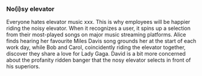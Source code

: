 ### No(i)sy elevator

Everyone hates elevator music xxx. This is why employees will be happier riding the noisy elevator. When it recognizes a user, it spins up a selection from their most-played songs on major music streaming platforms. Alice finds hearing her favourite Miles Davis song grounds her at the start of each work day, while Bob and Carol, coincidently riding the elevator together, discover they share a love for Lady Gaga. David is a bit more concerned about the profanity ridden banger that the nosy elevator selects in front of his superiors. 



